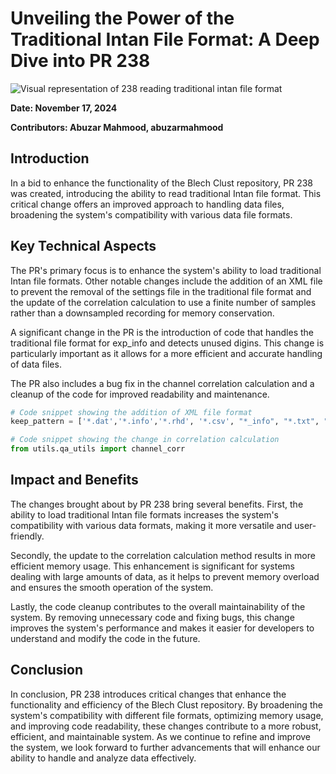 # Unveiling the Power of the Traditional Intan File Format: A Deep Dive into PR 238

![Visual representation of 238 reading traditional intan file format](https://oaidalleapiprodscus.blob.core.windows.net/private/org-hj3a7zwinu5hXuZCuU2WvRFJ/user-o4AWhhARg4pLttg3dlHwlTci/img-pHKQxCwWGfLjnVj1gCzEkpP1.png?st=2025-03-03T17%3A02%3A55Z&se=2025-03-03T19%3A02%3A55Z&sp=r&sv=2024-08-04&sr=b&rscd=inline&rsct=image/png&skoid=d505667d-d6c1-4a0a-bac7-5c84a87759f8&sktid=a48cca56-e6da-484e-a814-9c849652bcb3&skt=2025-03-03T02%3A10%3A46Z&ske=2025-03-04T02%3A10%3A46Z&sks=b&skv=2024-08-04&sig=Jo1uhiH7M%2B2/ZvEqU6ZLIhi2Xvg7FWjhq7svdzum1ok%3D)


**Date: November 17, 2024**

**Contributors: Abuzar Mahmood, abuzarmahmood**

## Introduction

In a bid to enhance the functionality of the Blech Clust repository, PR 238 was created, introducing the ability to read traditional Intan file format. This critical change offers an improved approach to handling data files, broadening the system's compatibility with various data file formats.

## Key Technical Aspects

The PR's primary focus is to enhance the system's ability to load traditional Intan file formats. Other notable changes include the addition of an XML file to prevent the removal of the settings file in the traditional file format and the update of the correlation calculation to use a finite number of samples rather than a downsampled recording for memory conservation.

A significant change in the PR is the introduction of code that handles the traditional file format for exp_info and detects unused digins. This change is particularly important as it allows for a more efficient and accurate handling of data files.

The PR also includes a bug fix in the channel correlation calculation and a cleanup of the code for improved readability and maintenance.

```python
# Code snippet showing the addition of XML file format
keep_pattern = ['*.dat','*.info','*.rhd', '*.csv', "*_info", "*.txt", "*.xml"]

# Code snippet showing the change in correlation calculation
from utils.qa_utils import channel_corr
```

## Impact and Benefits

The changes brought about by PR 238 bring several benefits. First, the ability to load traditional Intan file formats increases the system's compatibility with various data formats, making it more versatile and user-friendly.

Secondly, the update to the correlation calculation method results in more efficient memory usage. This enhancement is significant for systems dealing with large amounts of data, as it helps to prevent memory overload and ensures the smooth operation of the system.

Lastly, the code cleanup contributes to the overall maintainability of the system. By removing unnecessary code and fixing bugs, this change improves the system's performance and makes it easier for developers to understand and modify the code in the future.

## Conclusion

In conclusion, PR 238 introduces critical changes that enhance the functionality and efficiency of the Blech Clust repository. By broadening the system's compatibility with different file formats, optimizing memory usage, and improving code readability, these changes contribute to a more robust, efficient, and maintainable system. As we continue to refine and improve the system, we look forward to further advancements that will enhance our ability to handle and analyze data effectively.